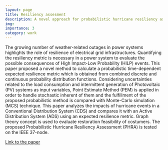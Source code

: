 ```yaml
---
layout: page
title: Resiliency assesment
description: A novel approach for probabilistic hurricane resiliency assessment of an active distribution system using point estimate method
img: 
importance: 3
category: work
---
```



The growing number of weather-related outages in power systems highlights the role of resilience of electrical grid infrastructures. Quantifying the resiliency metric is necessary in a power system to evaluate the possible consequences of High Impact-Low Probability (HILP) events. This paper proposed a novel method to calculate a probabilistic time-dependent expected resilience metric which is obtained from combined discrete and continuous probability distribution functions. Considering uncertainties related to the load consumption and intermittent generation of Photovoltaic (PV) systems as input variables, Point Estimate Method (PEM) is applied in order to handle stochastic inherent of them and the fulfillment of the proposed probabilistic method is compared with Monte-Carlo simulation (MCS) technique. This paper analyzes the impacts of hurricane events in a Conventional Distribution System (CDS) and compares it with an Active Distribution System (ADS) using an expected resilience metric. Graph theory concept is used to evaluate restoration feasibility of costumers. The proposed Probabilistic Hurricane Resiliency Assessment (PHRA) is tested on the IEEE 37-node.


<a href="https://ieeexplore.ieee.org/abstract/document/8379107">Link to the paper</a>
